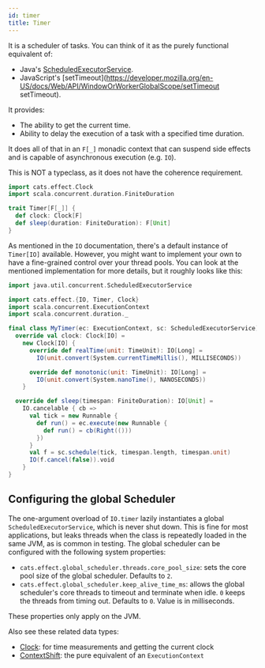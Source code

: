 ```yaml
---
id: timer
title: Timer
---
```


It is a scheduler of tasks. You can think of it as the purely functional equivalent of:

- Java's [ScheduledExecutorService](https://docs.oracle.com/javase/9/docs/api/java/util/concurrent/ScheduledExecutorService.html).
- JavaScript's [setTimeout](https://developer.mozilla.org/en-US/docs/Web/API/WindowOrWorkerGlobalScope/setTimeout setTimeout).

It provides:

- The ability to get the current time.
- Ability to delay the execution of a task with a specified time duration.

It does all of that in an `F[_]` monadic context that can suspend side effects and is capable of asynchronous execution (e.g. `IO`).

This is NOT a typeclass, as it does not have the coherence requirement.

```scala mdoc:silent
import cats.effect.Clock
import scala.concurrent.duration.FiniteDuration

trait Timer[F[_]] {
  def clock: Clock[F]
  def sleep(duration: FiniteDuration): F[Unit]
}
```

As mentioned in the `IO` documentation, there's a default instance of `Timer[IO]` available. However, you might want to implement your own to have a fine-grained control over your thread pools. You can look at the mentioned implementation for more details, but it roughly looks like this:

```scala mdoc:reset:silent
import java.util.concurrent.ScheduledExecutorService

import cats.effect.{IO, Timer, Clock}
import scala.concurrent.ExecutionContext
import scala.concurrent.duration._

final class MyTimer(ec: ExecutionContext, sc: ScheduledExecutorService) extends Timer[IO] {
  override val clock: Clock[IO] =
    new Clock[IO] {
      override def realTime(unit: TimeUnit): IO[Long] =
        IO(unit.convert(System.currentTimeMillis(), MILLISECONDS))

      override def monotonic(unit: TimeUnit): IO[Long] =
        IO(unit.convert(System.nanoTime(), NANOSECONDS))
    }

  override def sleep(timespan: FiniteDuration): IO[Unit] =
    IO.cancelable { cb =>
      val tick = new Runnable {
        def run() = ec.execute(new Runnable {
          def run() = cb(Right(()))
        })
      }
      val f = sc.schedule(tick, timespan.length, timespan.unit)
      IO(f.cancel(false)).void
    }
}
```

## Configuring the global Scheduler

The one-argument overload of `IO.timer` lazily instantiates a global `ScheduledExecutorService`, which is never shut down.  This is fine for most applications, but leaks threads when the class is repeatedly loaded in the same JVM, as is common in testing. The global scheduler can be configured with the following system properties:

* `cats.effect.global_scheduler.threads.core_pool_size`: sets the core pool size of the global scheduler. Defaults to `2`.
* `cats.effect.global_scheduler.keep_alive_time_ms`: allows the global scheduler's core threads to timeout and terminate when idle. `0` keeps the threads from timing out. Defaults to `0`. Value is in milliseconds.

These properties only apply on the JVM.

Also see these related data types:

- [Clock](./clock.md): for time measurements and getting the current clock
- [ContextShift](./contextshift.md): the pure equivalent of an `ExecutionContext`
